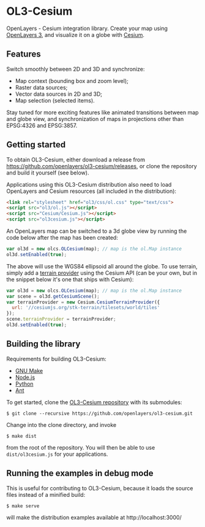 OL3-Cesium
==========

OpenLayers - Cesium integration library. Create your map using [OpenLayers 3](http://openlayers.org/), and visualize it on a globe with [Cesium](http://cesiumjs.org).

Features
--------
Switch smoothly between 2D and 3D and synchronize:

- Map context (bounding box and zoom level);
- Raster data sources;
- Vector data sources in 2D and 3D;
- Map selection (selected items).

Stay tuned for more exciting features like animated transitions between map and globe view, and synchronization of maps in projections other than EPSG:4326 and EPSG:3857.

Getting started
---------------

To obtain OL3-Cesium, either download a release from https://github.com/openlayers/ol3-cesium/releases, or clone the repository and build it yourself (see below).

Applications using this OL3-Cesium distribution also need to load OpenLayers and Cesium resources (all included in the distribution):
```html
<link rel="stylesheet" href="ol3/css/ol.css" type="text/css">
<script src="ol3/ol.js"></script>
<script src="Cesium/Cesium.js"></script>
<script src="ol3cesium.js"></script>
```

An OpenLayers map can be switched to a 3d globe view by running the code below after the map has been created:
```js
var ol3d = new olcs.OLCesium(map); // map is the ol.Map instance
ol3d.setEnabled(true);
```
The above will use the WGS84 ellipsoid all around the globe. To use terrain, simply add a [terrain provider](http://cesiumjs.org/Cesium/Build/Documentation/TerrainProvider.html) using the Cesium API (can be your own, but in the snippet below it's one that ships with Cesium):
```js
var ol3d = new olcs.OLCesium(map); // map is the ol.Map instance
var scene = ol3d.getCesiumScene();
var terrainProvider = new Cesium.CesiumTerrainProvider({
  url: '//cesiumjs.org/stk-terrain/tilesets/world/tiles'
});
scene.terrainProvider = terrainProvider;
ol3d.setEnabled(true);
```

Building the library
--------------------

Requirements for building OL3-Cesium:

* [GNU Make](http://www.gnu.org/software/make/)
* [Node.js](http://nodejs.org/)
* [Python](http://python.org/)
* [Ant](http://ant.apache.org/)

To get started, clone the [OL3-Cesium repository](https://github.com/openlayers/ol3-cesium) with its submodules:

    $ git clone --recursive https://github.com/openlayers/ol3-cesium.git
    
Change into the clone directory, and invoke

    $ make dist

from the root of the repository. You will then be able to use `dist/ol3cesium.js` for your applications.

Running the examples in debug mode
----------------------------------

This is useful for contributing to OL3-Cesium, because it loads the
source files instead of a minified build:

    $ make serve

will make the distribution examples available at http://localhost:3000/
